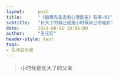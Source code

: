 ```yaml
---
layout:     post
title:      "《蛤蟆先生去看心理医生》有感-01"
subtitle:   "长大了的自己就是小时候自己的缩影"
date:       2023-08-01 10:06:00
author:     "王元存"
header-style: text
tags:
- 生活启示录
---
```

> 小时候是长大了的父亲
